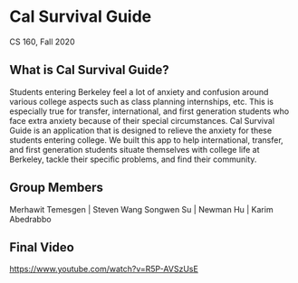 # Cal Survival Guide

CS 160, Fall 2020

## What is Cal Survival Guide?

Students entering Berkeley feel a lot of anxiety and confusion around various college aspects such as class planning internships, etc. This is especially true for transfer, international, and first generation students who face extra anxiety because of their special circumstances. Cal Survival Guide is an application that is designed to relieve the anxiety for these students entering college. We built this app to help international, transfer, and first generation students situate themselves with college life at Berkeley, tackle their specific problems, and find their community.

## Group Members

Merhawit Temesgen | Steven Wang Songwen Su | Newman Hu | Karim Abedrabbo

## Final Video

https://www.youtube.com/watch?v=R5P-AVSzUsE
